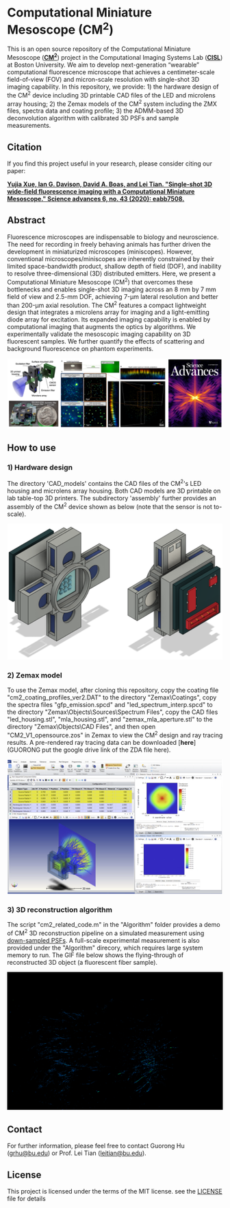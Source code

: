 # Computational Miniature Mesoscope (CM<sup>2</sup>)
This is an open source repository of the Computational Miniature Mesoscope ([**CM<sup>2</sup>**](https://www.science.org/doi/full/10.1126/sciadv.abb7508)) project in the Computational Imaging Systems Lab ([**CISL**](https://sites.bu.edu/tianlab/)) at Boston University. We aim to develop next-generation “wearable” computational fluorescence microscope that achieves a centimeter-scale field-of-view (FOV) and micron-scale resolution with single-shot 3D imaging capability.
In this repository, we provide: 1) the hardware design of the CM<sup>2</sup> device including 3D printable CAD files of the LED and microlens array housing; 2) the Zemax models of the CM<sup>2</sup> system including the ZMX files, spectra data and coating profile; 3) the ADMM-based 3D deconvolution algorithm with calibrated 3D PSFs and sample measurements.



## Citation
If you find this project useful in your research, please consider citing our paper:

[**Yujia Xue, Ian G. Davison, David A. Boas, and Lei Tian. "Single-shot 3D wide-field fluorescence imaging with a Computational Miniature Mesoscope." Science advances 6, no. 43 (2020): eabb7508.**](https://www.science.org/doi/full/10.1126/sciadv.abb7508)


## Abstract
Fluorescence microscopes are indispensable to biology and neuroscience. The need for recording in freely behaving animals has further driven the development in miniaturized microscopes (miniscopes). However, conventional microscopes/miniscopes are inherently constrained by their limited space-bandwidth product, shallow depth of field (DOF), and inability to resolve three-dimensional (3D) distributed emitters. Here, we present a Computational Miniature Mesoscope (CM<sup>2</sup>) that overcomes these bottlenecks and enables single-shot 3D imaging across an 8 mm by 7 mm field of view and 2.5-mm DOF, achieving 7-μm lateral resolution and better than 200-μm axial resolution. The CM<sup>2</sup> features a compact lightweight design that integrates a microlens array for imaging and a light-emitting diode array for excitation. Its expanded imaging capability is enabled by computational imaging that augments the optics by algorithms. We experimentally validate the mesoscopic imaging capability on 3D fluorescent samples. We further quantify the effects of scattering and background fluorescence on phantom experiments.

<p align="center">
  <img src="/Images/Cover.PNG">
</p>

## How to use
### 1) Hardware design

The directory 'CAD_models' contains the CAD files of the CM<sup>2</sup>'s LED housing and microlens array housing. Both CAD models are 3D printable on lab table-top 3D printers. The subdirectory 'assembly' further provides an assembly of the CM<sup>2</sup> device shown as below (note that the sensor is not to-scale).
<p align="center">
  <img src="/Images/CAD.PNG"width=600>
</p>

### 2) Zemax model

To use the Zemax model, after cloning this repository, copy the coating file "cm2_coating_profiles_ver2.DAT" to the directory "Zemax\Coatings\", copy the spectra files "gfp_emission.spcd" and "led_spectrum_interp.spcd" to the directory "Zemax\Objects\Sources\Spectrum Files\", copy the CAD files "led_housing.stl",  "mla_housing.stl", and "zemax_mla_aperture.stl" to the directory "Zemax\Objects\CAD Files\", and then open "CM2_V1_opensource.zos" in Zemax to view the CM<sup>2</sup> design and ray tracing results. A pre-rendered ray tracing data can be downloaded [**here**](GUORONG put the google drive link of the ZDA file here).

<p align="center">
  <img src="/Images/Zemax.PNG"width=800>
</p>

### 3) 3D reconstruction algorithm

The script "cm2_related_code.m" in the "Algorithm" folder provides a demo of CM<sup>2</sup> 3D reconstruction pipeline on a simulated measurement using [down-sampled PSFs](https://drive.google.com/file/d/1MW6liNOpMEB0YuiA4DNhHl6Y1vjxGELc/view?usp=sharing). A full-scale experimental measurement is also provided under the "Algorithm" direcory, which requires large system memory to run. The GIF file below shows the flying-through of reconstructed 3D object (a fluorescent fiber sample).

<p align="center">
  <img src="/Images/example_recon.gif"width=600>
</p>

## Contact
For further information, please feel free to contact Guorong Hu (grhu@bu.edu) or Prof. Lei Tian (leitian@bu.edu).

## License
This project is licensed under the terms of the MIT license. see the [LICENSE](LICENSE) file for details
